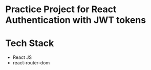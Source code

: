 # Practice Project for React Authentication with JWT tokens

# Tech Stack
- React JS
- react-router-dom